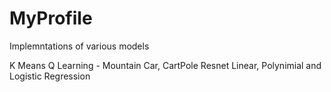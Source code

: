 # MyProfile
Implemntations of various models

K Means 
Q Learning - Mountain Car, CartPole
Resnet 
Linear, Polynimial and Logistic Regression
